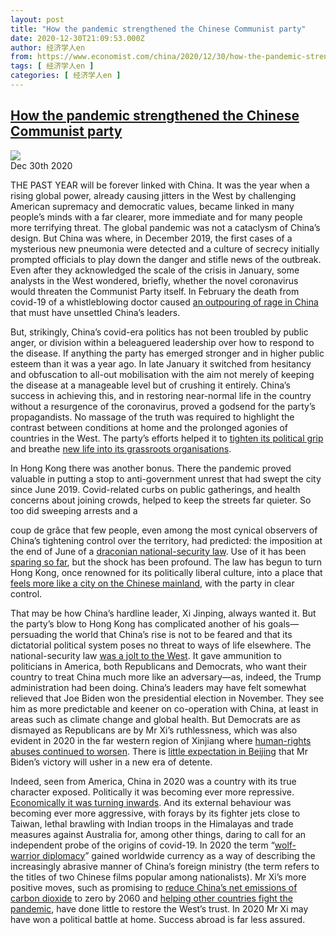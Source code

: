 ```yaml
---
layout: post
title: "How the pandemic strengthened the Chinese Communist party"
date: 2020-12-30T21:09:53.000Z
author: 经济学人en
from: https://www.economist.com/china/2020/12/30/how-the-pandemic-strengthened-the-chinese-communist-party
tags: [ 经济学人en ]
categories: [ 经济学人en ]
---
```

<!--1609362593000-->
[How the pandemic strengthened the Chinese Communist party](https://www.economist.com/china/2020/12/30/how-the-pandemic-strengthened-the-chinese-communist-party)
------

<div>
<img src="https://images.weserv.nl/?url=www.economist.com/img/b/1280/720/90/sites/default/files/20201226_blp902.jpg"/><div></div><aside ><div ><time itemscope="" itemType="http://schema.org/DateTime" dateTime="2020-12-30T00:00:00Z" >Dec 30th 2020</time><meta itemProp="author" content="The Economist"/></div></aside><p >THE PAST YEAR will be forever linked with China. It was the year when a rising global power, already causing jitters in the West by challenging American supremacy and democratic values, became linked in many people’s minds with a far clearer, more immediate and for many people more terrifying threat. The global pandemic was not a cataclysm of China’s design. But China was where, in December 2019, the first cases of a mysterious new pneumonia were detected and a culture of secrecy initially prompted officials to play down the danger and stifle news of the outbreak. Even after they acknowledged the scale of the crisis in January, some analysts in the West wondered, briefly, whether the novel coronavirus would threaten the Communist Party itself. In February the death from covid-19 of a whistleblowing doctor caused <a href="https://www.economist.com/china/2020/02/07/li-wenliangs-death-is-a-new-crisis-for-chinas-rulers">an outpouring of rage in China</a> that must have unsettled China’s leaders. </p><p >But, strikingly, China’s covid-era politics has not been troubled by public anger, or division within a beleaguered leadership over how to respond to the disease. If anything the party has emerged stronger and in higher public esteem than it was a year ago. In late January it switched from hesitancy and obfuscation to all-out mobilisation with the aim not merely of keeping the disease at a manageable level but of crushing it entirely. China’s success in achieving this, and in restoring near-normal life in the country without a resurgence of the coronavirus, proved a godsend for the party’s propagandists. No massage of the truth was required to highlight the contrast between conditions at home and the prolonged agonies of countries in the West. The party’s efforts helped it to <a href="https://www.economist.com/china/2020/02/08/chinas-rulers-see-the-coronavirus-as-a-chance-to-tighten-their-grip">tighten its political grip</a> and breathe <a href="https://www.economist.com/china/2020/06/11/chinas-communist-party-worries-about-its-grassroots-weakness">new life into its grassroots organisations</a>.</p><div id="" ><div><div id="econ-1"></div></div></div><p >In Hong Kong there was another bonus. There the pandemic proved valuable in putting a stop to anti-government unrest that had swept the city since June 2019. Covid-related curbs on public gatherings, and health concerns about joining crowds, helped to keep the streets far quieter. So too did sweeping arrests and a</p><p >coup de grâce that few people, even among the most cynical observers of China’s tightening control over the territory, had predicted: the imposition at the end of June of a <a href="https://www.economist.com/china/2020/07/02/a-new-national-security-bill-to-intimidate-hong-kong">draconian national-security law</a>. Use of it has been <a href="https://www.economist.com/china/2020/10/08/hong-kongs-new-security-law-is-being-applied-sparingly-so-far">sparing so far</a>, but the shock has been profound. The law has begun to turn Hong Kong, once renowned for its politically liberal culture, into a place that <a href="https://www.economist.com/china/2020/07/11/under-a-new-national-security-law-hong-kong-is-already-a-changed-city">feels more like a city on the Chinese mainland</a>, with the party in clear control.</p><p >That may be how China’s hardline leader, Xi Jinping, always wanted it. But the party’s blow to Hong Kong has complicated another of his goals—persuading the world that China’s rise is not to be feared and that its dictatorial political system poses no threat to ways of life elsewhere. The national-security law <a href="https://www.economist.com/china/2020/08/20/chinas-rulers-will-pay-a-high-price-for-repression-in-hong-kong">was a jolt to the West</a>. It gave ammunition to politicians in America, both Republicans and Democrats, who want their country to treat China much more like an adversary—as, indeed, the Trump administration had been doing. China’s leaders may have felt somewhat relieved that Joe Biden won the presidential election in November. They see him as more predictable and keener on co-operation with China, at least in areas such as climate change and global health. But Democrats are as dismayed as Republicans are by Mr Xi’s ruthlessness, which was also evident in 2020 in the far western region of Xinjiang where <a href="https://www.economist.com/china/2020/10/17/how-xinjiangs-gulag-tears-families-apart">human-rights abuses continued to worsen</a>. There is <a href="https://www.economist.com/china/2020/11/05/no-american-election-will-change-chinas-mind" data-tegid="84esuj029e93ed48ko1b924d3lrhmdlj">little expectation in Beijing</a> that Mr Biden’s victory will usher in a new era of detente.</p><p >Indeed, seen from America, China in 2020 was a country with its true character exposed. Politically it was becoming ever more repressive. <a href="https://www.economist.com/china/2020/11/05/chinas-dual-circulation-strategy-means-relying-less-on-foreigners" data-tegid="217kf50adk4d3mdpf9kal4bet3lvao83">Economically it was turning inwards</a>. And its external behaviour was becoming ever more aggressive, with forays by its fighter jets close to Taiwan, lethal brawling with Indian troops in the Himalayas and trade measures against Australia for, among other things, daring to call for an independent probe of the origins of covid-19. In 2020 the term “<a href="https://www.economist.com/china/2020/05/28/chinas-wolf-warrior-diplomacy-gamble">wolf-warrior diplomacy</a>” gained worldwide currency as a way of describing the increasingly abrasive manner of China’s foreign ministry (the term refers to the titles of two Chinese films popular among nationalists). Mr Xi’s more positive moves, such as promising to <a href="https://www.economist.com/china/2020/09/24/china-aims-to-cut-its-net-carbon-dioxide-emissions-to-zero-by-2060">reduce China’s net emissions of carbon dioxide</a> to zero by 2060 and <a href="https://www.economist.com/china/2020/04/16/chinas-post-covid-propaganda-push">helping other countries fight the pandemic</a>, have done little to restore the West’s trust. In 2020 Mr Xi may have won a political battle at home. Success abroad is far less assured.</p>
</div>
